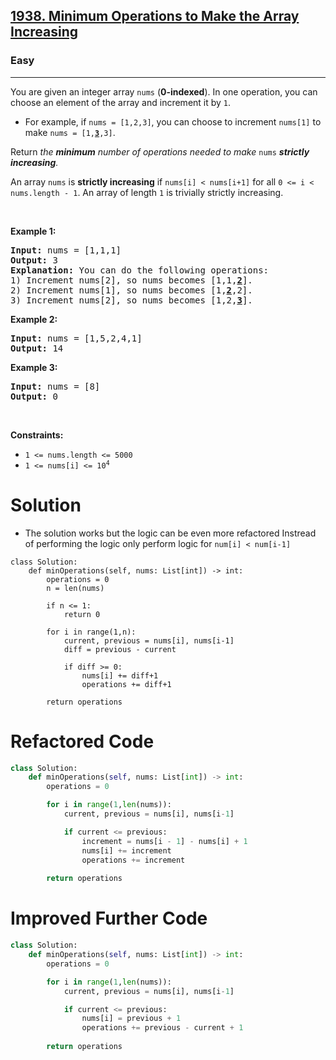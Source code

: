 <h2><a href="https://leetcode.com/problems/minimum-operations-to-make-the-array-increasing">1938. Minimum Operations to Make the Array Increasing</a></h2><h3>Easy</h3><hr><p>You are given an integer array <code>nums</code> (<strong>0-indexed</strong>). In one operation, you can choose an element of the array and increment it by <code>1</code>.</p>

<ul>
	<li>For example, if <code>nums = [1,2,3]</code>, you can choose to increment <code>nums[1]</code> to make <code>nums = [1,<u><b>3</b></u>,3]</code>.</li>
</ul>

<p>Return <em>the <strong>minimum</strong> number of operations needed to make</em> <code>nums</code> <em><strong>strictly</strong> <strong>increasing</strong>.</em></p>

<p>An array <code>nums</code> is <strong>strictly increasing</strong> if <code>nums[i] &lt; nums[i+1]</code> for all <code>0 &lt;= i &lt; nums.length - 1</code>. An array of length <code>1</code> is trivially strictly increasing.</p>

<p>&nbsp;</p>
<p><strong class="example">Example 1:</strong></p>

<pre>
<strong>Input:</strong> nums = [1,1,1]
<strong>Output:</strong> 3
<strong>Explanation:</strong> You can do the following operations:
1) Increment nums[2], so nums becomes [1,1,<u><strong>2</strong></u>].
2) Increment nums[1], so nums becomes [1,<u><strong>2</strong></u>,2].
3) Increment nums[2], so nums becomes [1,2,<u><strong>3</strong></u>].
</pre>

<p><strong class="example">Example 2:</strong></p>

<pre>
<strong>Input:</strong> nums = [1,5,2,4,1]
<strong>Output:</strong> 14
</pre>

<p><strong class="example">Example 3:</strong></p>

<pre>
<strong>Input:</strong> nums = [8]
<strong>Output:</strong> 0
</pre>

<p>&nbsp;</p>
<p><strong>Constraints:</strong></p>

<ul>
	<li><code>1 &lt;= nums.length &lt;= 5000</code></li>
	<li><code>1 &lt;= nums[i] &lt;= 10<sup>4</sup></code></li>
</ul>

# Solution 
* The solution works but the logic can be even more refactored Instread of performing the logic only perform logic for `num[i] < num[i-1]`
```
class Solution:
    def minOperations(self, nums: List[int]) -> int:
        operations = 0
        n = len(nums)

        if n <= 1:
            return 0

        for i in range(1,n):
            current, previous = nums[i], nums[i-1]
            diff = previous - current 

            if diff >= 0:
                nums[i] += diff+1
                operations += diff+1
        
        return operations
```

# Refactored Code 
```python
class Solution:
    def minOperations(self, nums: List[int]) -> int:
        operations = 0

        for i in range(1,len(nums)):
            current, previous = nums[i], nums[i-1]

            if current <= previous:
                increment = nums[i - 1] - nums[i] + 1
                nums[i] += increment
                operations += increment 
        
        return operations
```
# Improved Further Code 
```python
class Solution:
    def minOperations(self, nums: List[int]) -> int:
        operations = 0

        for i in range(1,len(nums)):
            current, previous = nums[i], nums[i-1]

            if current <= previous:
                nums[i] = previous + 1
                operations += previous - current + 1
        
        return operations
```
